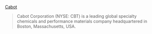 [Cabot](http://www.cabotcorp.com/solutions/products-plus/carbon-blacks-for-elastomer-reinforcement/conductive)

> Cabot Corporation (NYSE: CBT) is a leading global specialty chemicals and performance materials company headquartered in Boston, Massachusetts, USA.